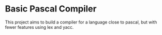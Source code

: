 # Basic Pascal Compiler
This project aims to build a compiler for a language close to pascal, but with fewer features using lex and yacc.